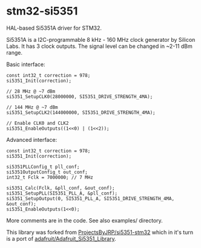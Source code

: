 # stm32-si5351

HAL-based Si5351A driver for STM32.

Si5351A is a I2C-programmable 8 kHz - 160 MHz clock generator by Silicon Labs. It has 3 clock outputs. The signal level can be changed in ~2-11 dBm range.

Basic interface:

```
const int32_t correction = 978;
si5351_Init(correction);

// 28 MHz @ ~7 dBm
si5351_SetupCLK0(28000000, SI5351_DRIVE_STRENGTH_4MA);

// 144 MHz @ ~7 dBm
si5351_SetupCLK2(144000000, SI5351_DRIVE_STRENGTH_4MA);

// Enable CLK0 and CLK2
si5351_EnableOutputs((1<<0) | (1<<2));
```

Advanced interface:

```
const int32_t correction = 978;
si5351_Init(correction);

si5351PLLConfig_t pll_conf;
si5351OutputConfig_t out_conf;
int32_t Fclk = 7000000; // 7 MHz

si5351_Calc(Fclk, &pll_conf, &out_conf);
si5351_SetupPLL(SI5351_PLL_A, &pll_conf);
si5351_SetupOutput(0, SI5351_PLL_A, SI5351_DRIVE_STRENGTH_4MA, &out_conf);
si5351_EnableOutputs(1<<0);
```

More comments are in the code. See also examples/ directory.

This library was forked from [ProjectsByJRP/si5351-stm32](https://github.com/ProjectsByJRP/si5351-stm32) which in it's turn is a port of [adafruit/Adafruit_Si5351_Library](https://github.com/adafruit/Adafruit_Si5351_Library).
